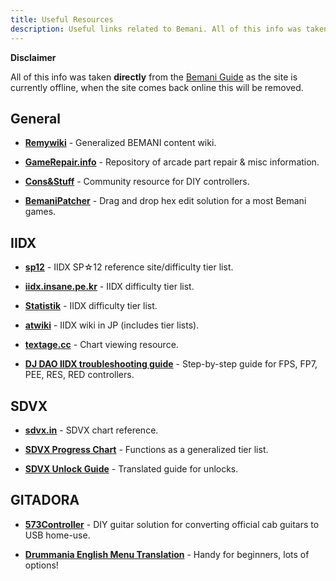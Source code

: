 ```yaml
---
title: Useful Resources
description: Useful links related to Bemani. All of this info was taken directly from https://bemani.guide as the site is currently offline, when the site comes back online this will be removed.
---
```

**Disclaimer**

All of this info was taken **directly** from the [Bemani Guide](https://bemani.guide) as the site is currently offline, when the site comes back online this will be removed.


## General  
- [**Remywiki**](https://remywiki.com/Main_Page)  - Generalized BEMANI content wiki.
    
-   [**GameRepair.info**](https://gamerepair.info/)  - Repository of arcade part repair & misc information.
    
-   [**Cons&Stuff**](https://consandstuff.github.io/)  - Community resource for DIY controllers.
    
-   [**BemaniPatcher**](https://mon.im/bemanipatcher/)  - Drag and drop hex edit solution for a most Bemani games.

## IIDX
-   [**sp12**](https://web.archive.org/web/20210913062207/https://sp12.iidx.app/)  - IIDX SP☆12 reference site/difficulty tier list.
    
-   [**iidx.insane.pe.kr**](https://web.archive.org/web/20210913062207/https://iidx.insane.pe.kr/!/)  - IIDX difficulty tier list.
    
-   [**Statistik**](https://web.archive.org/web/20210913062207/http://statistik.benhgreen.com/)  - IIDX difficulty tier list.
    
-   [**atwiki**](https://web.archive.org/web/20210913062207/https://w.atwiki.jp/bemani2sp/sp/)  - IIDX wiki in JP (includes tier lists).
    
-   [**textage.cc**](https://web.archive.org/web/20210913062207/https://textage.cc/score/)  - Chart viewing resource.
    
-   [**DJ DAO IIDX troubleshooting guide**](https://web.archive.org/web/20210913062207/https://github.com/minsang-github/rhythmgame-docs/wiki/DJ-DAO-IIDX-controller-troubleshooting)  - Step-by-step guide for FPS, FP7, PEE, RES, RED controllers.

## SDVX
-   [**sdvx.in**](https://web.archive.org/web/20210913062207/https://sdvx.in/)  - SDVX chart reference.
    
-   [**SDVX Progress Chart**](https://web.archive.org/web/20210913062207/https://docs.google.com/spreadsheets/d/1cFltguBvPplBem-x1STHnG3k4TZzFfyNEZ-RwsQszoo/edit#gid=0)  - Functions as a generalized tier list.
    
-   [**SDVX Unlock Guide**](https://web.archive.org/web/20210913062207/https://docs.google.com/spreadsheets/d/1VBYWSUaKqHUOyfCtvkHFYBSnEPwxhTh8-m4UlU8zUL0/)  - Translated guide for unlocks.

## GITADORA
-   [**573Controller**](https://web.archive.org/web/20210913062207/https://github.com/limyz/573controller)  - DIY guitar solution for converting official cab guitars to USB home-use.
    
-   [**Drummania English Menu Translation**](https://web.archive.org/web/20210913062207/https://twitter.com/approvedtx/status/1174028743989317632?s=21)  - Handy for beginners, lots of options!
